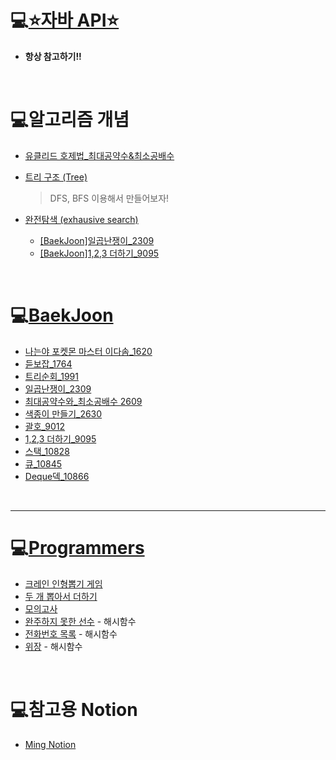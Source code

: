 # 💻[⭐자바 API⭐](https://docs.oracle.com/javase/8/docs/api/)

- **항상 참고하기!!**

<br>

# 💻알고리즘 개념

- [유클리드 호제법_최대공약수&최소공배수](https://github.com/mingyeungAA/Algorithm/blob/master/%EC%9C%A0%ED%81%B4%EB%A6%AC%EB%93%9C_%ED%98%B8%EC%A0%9C%EB%B2%95.md)

- [트리 구조 (Tree)](https://github.com/mingyeungAA/Algorithm/blob/master/%ED%8A%B8%EB%A6%AC%EA%B5%AC%EC%A1%B0.md)

  > DFS, BFS 이용해서 만들어보자!

- [완전탐색 (exhausive search)](https://github.com/mingyeungAA/Algorithm/blob/master/%EC%99%84%EC%A0%84%ED%83%90%EC%83%89.md)

  - [[BaekJoon]일곱난쟁이_2309](https://github.com/mingyeungAA/Algorithm/blob/master/%EC%9D%BC%EA%B3%B1%EB%82%9C%EC%9F%81%EC%9D%B4_2309/%EC%9D%BC%EA%B3%B1%EB%82%9C%EC%9F%81%EC%9D%B4.java)
  - [[BaekJoon]1,2,3 더하기_9095](https://github.com/mingyeungAA/Algorithm/blob/master/%EB%8D%94%ED%95%98%EA%B8%B0_9095/%EB%8D%94%ED%95%98%EA%B8%B0.java)

<br>

# 💻[BaekJoon](https://www.acmicpc.net/)

- [나는야 포켓몬 마스터 이다솜_1620](https://github.com/mingyeungAA/Algorithm/blob/master/Poketmon_Master_1620/PoketMon.java)
- [듣보잡_1764](https://github.com/mingyeungAA/Algorithm/tree/master/NoLookNoSee_1764)
- [트리순회_1991](https://github.com/mingyeungAA/Algorithm/blob/master/TreeCircuit_1991/TreeCircuit.java)
- [일곱난쟁이_2309](https://github.com/mingyeungAA/Algorithm/blob/master/%EC%9D%BC%EA%B3%B1%EB%82%9C%EC%9F%81%EC%9D%B4_2309/%EC%9D%BC%EA%B3%B1%EB%82%9C%EC%9F%81%EC%9D%B4.java)
- [최대공약수와_최소공배수 2609](https://github.com/mingyeungAA/Algorithm/blob/master/GCDandLCM_2609/GCDandLCM.java)
- [색종이 만들기_2630](https://github.com/mingyeungAA/Algorithm/blob/master/%EC%83%89%EC%A2%85%EC%9D%B4%EB%A7%8C%EB%93%A4%EA%B8%B0_2630/%EC%83%89%EC%A2%85%EC%9D%B4%EB%A7%8C%EB%93%A4%EA%B8%B0.java)
- [괄호_9012](https://github.com/mingyeungAA/Algorithm/blob/master/Parenthesis_9012/Parenthesis.java)
- [1,2,3 더하기_9095](https://github.com/mingyeungAA/Algorithm/blob/master/%EB%8D%94%ED%95%98%EA%B8%B0_9095/%EB%8D%94%ED%95%98%EA%B8%B0.java)
- [스택_10828](https://github.com/mingyeungAA/Algorithm/tree/master/Stack_10828)
- [큐_10845](https://github.com/mingyeungAA/Algorithm/tree/master/Queue_10845)
- [Deque덱_10866](https://github.com/mingyeungAA/Algorithm/tree/master/Queue_10845)

<br>

---

# 💻[Programmers](https://programmers.co.kr/)

- [크레인 인형뽑기 게임](https://github.com/mingyeungAA/Algorithm/blob/master/kakao_2019_winter_intership/CrainToy.java)
- [두 개 뽑아서 더하기](https://github.com/mingyeungAA/Algorithm/blob/master/MonthCodeChallenge_Season01/Pick_two_plus.java)
- [모의고사](https://github.com/mingyeungAA/Algorithm/blob/master/%EB%AA%A8%EC%9D%98%EA%B3%A0%EC%82%AC/%EB%AA%A8%EC%9D%98%EA%B3%A0%EC%82%AC.java)
- [완주하지 못한 선수](https://github.com/mingyeungAA/Algorithm/blob/master/%EC%99%84%EC%A3%BC%ED%95%98%EC%A7%80%20%EB%AA%BB%ED%95%9C%20%EC%84%A0%EC%88%98/Maratoner.java) - 해시함수
- [전화번호 목록](https://github.com/mingyeungAA/Algorithm/blob/master/%EC%A0%84%ED%99%94%EB%B2%88%ED%98%B8%20%EB%AA%A9%EB%A1%9D/Phone_Book.java) - 해시함수
- [위장](https://github.com/mingyeungAA/Algorithm/blob/master/%EC%9C%84%EC%9E%A5/Clothes.java) - 해시함수

<br>

# 💻참고용 Notion

- [Ming Notion](https://www.notion.so/b9f63bf0bb2c4587b19dc274a56f4c87)


